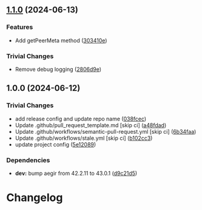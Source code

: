 ## [1.1.0](https://github.com/libp2p/js-libp2p-http-fetch/compare/v1.0.0...v1.1.0) (2024-06-13)


### Features

* Add getPeerMeta method ([303410e](https://github.com/libp2p/js-libp2p-http-fetch/commit/303410ec7ca566df8fc19a267809ef264b0332c8))


### Trivial Changes

* Remove debug logging ([2806d9e](https://github.com/libp2p/js-libp2p-http-fetch/commit/2806d9eca5ed9f06489ba5af7d0d017d333c4ec5))

## 1.0.0 (2024-06-12)


### Trivial Changes

* add release config and update repo name ([038fcec](https://github.com/libp2p/js-libp2p-http-fetch/commit/038fcec149f6f81e102a98d61846374843261ff4))
* Update .github/pull_request_template.md [skip ci] ([a48fdad](https://github.com/libp2p/js-libp2p-http-fetch/commit/a48fdadccf809bf31b8125854a25a010eccae21f))
* Update .github/workflows/semantic-pull-request.yml [skip ci] ([6b34faa](https://github.com/libp2p/js-libp2p-http-fetch/commit/6b34faa4655c0119494a9296556dcf1781bfa724))
* Update .github/workflows/stale.yml [skip ci] ([b102cc3](https://github.com/libp2p/js-libp2p-http-fetch/commit/b102cc3b11a6803ce7ca2d52074fd8b2b492e09c))
* update project config ([5e12089](https://github.com/libp2p/js-libp2p-http-fetch/commit/5e12089afed4049e05febbdd2ad639f5539a8241))


### Dependencies

* **dev:** bump aegir from 42.2.11 to 43.0.1 ([d9c21d5](https://github.com/libp2p/js-libp2p-http-fetch/commit/d9c21d5b745df4bde6c4c65dd930a5c3b4e02a4f))

# Changelog
